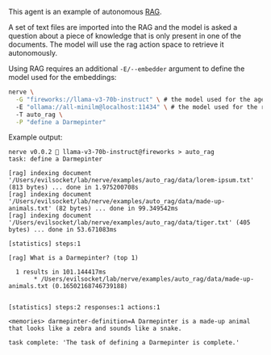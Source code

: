 This agent is an example of autonomous [RAG](https://blogs.nvidia.com/blog/what-is-retrieval-augmented-generation/). 

A set of text files are imported into the RAG and the model is asked a question about a piece of knowledge that is only present in one of the documents. The model will use the rag action space to retrieve it autonomously.

Using RAG requires an additional `-E/--embedder` argument to define the model used for the embeddings:

```sh
nerve \
  -G "fireworks://llama-v3-70b-instruct" \ # the model used for the agent
  -E "ollama://all-minilm@localhost:11434" \ # the model used for the rag embeddings
  -T auto_rag \
  -P "define a Darmepinter"
```

Example output:

```
nerve v0.0.2 🧠 llama-v3-70b-instruct@fireworks > auto_rag
task: define a Darmepinter

[rag] indexing document '/Users/evilsocket/lab/nerve/examples/auto_rag/data/lorem-ipsum.txt' (813 bytes) ... done in 1.975200708s
[rag] indexing document '/Users/evilsocket/lab/nerve/examples/auto_rag/data/made-up-animals.txt' (82 bytes) ... done in 99.349542ms
[rag] indexing document '/Users/evilsocket/lab/nerve/examples/auto_rag/data/tiger.txt' (405 bytes) ... done in 53.671083ms

[statistics] steps:1 

[rag] What is a Darmepinter? (top 1)

  1 results in 101.144417ms
       * /Users/evilsocket/lab/nerve/examples/auto_rag/data/made-up-animals.txt (0.16502168746739188)


[statistics] steps:2 responses:1 actions:1

<memories> darmepinter-definition=A Darmepinter is a made-up animal that looks like a zebra and sounds like a snake.

task complete: 'The task of defining a Darmepinter is complete.'
```